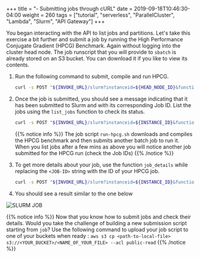 +++
title = "- Submitting jobs through cURL"
date = 2019-09-18T10:46:30-04:00
weight = 260
tags = ["tutorial", "serverless", "ParallelCluster", "Lambda", "Slurm", "API Gateway"]
+++

You began interacting with the API to list jobs and partitions. Let's take this exercise a bit further and submit a job by running the High Performance Conjugate Gradient (HPCG) Benchmark. Again without logging into the cluster head node. The job runscript that you will provide to `sbatch` is already stored on an S3 bucket. You can download it if you like to view its contents.

1. Run the following command to submit, compile and run HPCG.

     ```bash
     curl -s POST "${INVOKE_URL}/slurm?instanceid=${HEAD_NODE_ID}&function=submit_job&jobscript_location=aws-hpc-workshops/run-hpcg.sh" -H 'submitopts: --job-name=HPCG --partition=ondemand'
     ```

2. Once the job is submitted, you should see a message indicating that it has been submitted to Slurm and with its corresponding Job ID. List the jobs using the `list_jobs` function to check its status.

      ```bash
      curl -s POST "${INVOKE_URL}/slurm?instanceid=${INSTANCE_ID}&function=list_jobs"
      ```
   {{% notice info %}}
   The job script `run-hpcg.sh`  downloads and compiles the HPCG benchmark and then submits another batch job to run it. When you list jobs after a few mins as above you will notice another job submitted for the HPCG run (check the Job IDs)
   {{% /notice %}}


3. To get more details about your job, use the function `job_details` while replacing the `<JOB-ID>` string with the ID of your HPCG job.

      ```bash
      curl -s POST "${INVOKE_URL}/slurm?instanceid=${INSTANCE_ID}&function=job_details&jobid=<JOB-ID>" # Specify the JobId in the <JOB-ID> field
      ```

4. You should see a result similar to the one below

![SLURM JOB](/images/serverless/slurm-job-1.png)


{{% notice info %}}
Now that you know how to submit jobs and check their details. Would you take the challenge of building a new submission script starting from `job`? Use the following command to upload your job script to one of your buckets when ready : `aws s3 cp <path-to-local-file> s3://<YOUR_BUCKET>/<NAME_OF_YOUR_FILE> --acl public-read`
{{% /notice %}}
